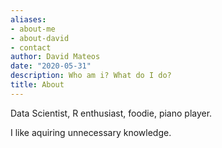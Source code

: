 ```yaml
---
aliases:
- about-me
- about-david
- contact
author: David Mateos
date: "2020-05-31"
description: Who am i? What do I do?
title: About
---
```


Data Scientist, R enthusiast, foodie, piano player.

I like aquiring unnecessary knowledge.